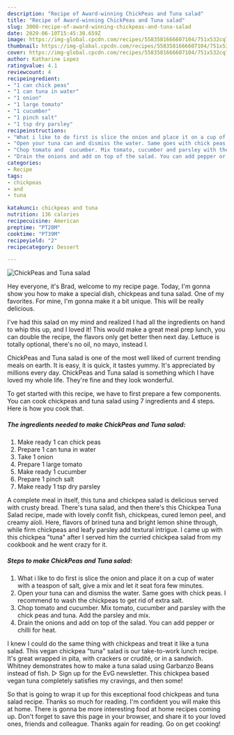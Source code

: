 ```yaml
---
description: "Recipe of Award-winning ChickPeas and Tuna salad"
title: "Recipe of Award-winning ChickPeas and Tuna salad"
slug: 3008-recipe-of-award-winning-chickpeas-and-tuna-salad
date: 2020-06-10T15:45:38.659Z
image: https://img-global.cpcdn.com/recipes/5583581666607104/751x532cq70/chickpeas-and-tuna-salad-recipe-main-photo.jpg
thumbnail: https://img-global.cpcdn.com/recipes/5583581666607104/751x532cq70/chickpeas-and-tuna-salad-recipe-main-photo.jpg
cover: https://img-global.cpcdn.com/recipes/5583581666607104/751x532cq70/chickpeas-and-tuna-salad-recipe-main-photo.jpg
author: Katharine Lopez
ratingvalue: 4.1
reviewcount: 4
recipeingredient:
- "1 can chick peas"
- "1 can tuna in water"
- "1 onion"
- "1 large tomato"
- "1 cucumber"
- "1 pinch salt"
- "1 tsp dry parsley"
recipeinstructions:
- "What i like to do first is slice the onion and place it on a cup of water with a teaspon of salt, give a mix and let it seat fora few minutes."
- "Open your tuna can and dismiss the water. Same goes with chick peas. I recommend to wash the chickpeas to get rid of extra salt."
- "Chop tomato and  cucumber. Mix tomato, cucumber and parsley with the chick peas and tuna. Add the parsley and mix."
- "Drain the onions and add on top of the salad. You can add pepper or chilli for heat."
categories:
- Recipe
tags:
- chickpeas
- and
- tuna

katakunci: chickpeas and tuna 
nutrition: 136 calories
recipecuisine: American
preptime: "PT28M"
cooktime: "PT39M"
recipeyield: "2"
recipecategory: Dessert

---
```



![ChickPeas and Tuna salad](https://img-global.cpcdn.com/recipes/5583581666607104/751x532cq70/chickpeas-and-tuna-salad-recipe-main-photo.jpg)

Hey everyone, it's Brad, welcome to my recipe page. Today, I'm gonna show you how to make a special dish, chickpeas and tuna salad. One of my favorites. For mine, I'm gonna make it a bit unique. This will be really delicious.

I&#39;ve had this salad on my mind and realized I had all the ingredients on hand to whip this up, and I loved it! This would make a great meal prep lunch, you can double the recipe, the flavors only get better then next day. Lettuce is totally optional, there&#39;s no oil, no mayo, instead I.

ChickPeas and Tuna salad is one of the most well liked of current trending meals on earth. It is easy, it is quick, it tastes yummy. It's appreciated by millions every day. ChickPeas and Tuna salad is something which I have loved my whole life. They're fine and they look wonderful.


To get started with this recipe, we have to first prepare a few components. You can cook chickpeas and tuna salad using 7 ingredients and 4 steps. Here is how you cook that.

<!--inarticleads1-->

##### The ingredients needed to make ChickPeas and Tuna salad:

1. Make ready 1 can chick peas
1. Prepare 1 can tuna in water
1. Take 1 onion
1. Prepare 1 large tomato
1. Make ready 1 cucumber
1. Prepare 1 pinch salt
1. Make ready 1 tsp dry parsley


A complete meal in itself, this tuna and chickpea salad is delicious served with crusty bread. There&#39;s tuna salad, and then there&#39;s this Chickpea Tuna Salad recipe, made with lovely confit fish, chickpeas, cured lemon peel, and creamy aïoli. Here, flavors of brined tuna and bright lemon shine through, while firm chickpeas and leafy parsley add textural intrigue. I came up with this chickpea &#34;tuna&#34; after I served him the curried chickpea salad from my cookbook and he went crazy for it. 

<!--inarticleads2-->

##### Steps to make ChickPeas and Tuna salad:

1. What i like to do first is slice the onion and place it on a cup of water with a teaspon of salt, give a mix and let it seat fora few minutes.
1. Open your tuna can and dismiss the water. Same goes with chick peas. I recommend to wash the chickpeas to get rid of extra salt.
1. Chop tomato and  cucumber. Mix tomato, cucumber and parsley with the chick peas and tuna. Add the parsley and mix.
1. Drain the onions and add on top of the salad. You can add pepper or chilli for heat.


I knew I could do the same thing with chickpeas and treat it like a tuna salad. This vegan chickpea &#34;tuna&#34; salad is our take-to-work lunch recipe. It&#39;s great wrapped in pita, with crackers or crudité, or in a sandwich. Whitney demonstrates how to make a tuna salad using Garbanzo Beans instead of fish. ▷ Sign up for the EvG newsletter. This chickpea based vegan tuna completely satisfies my cravings, and then some! 

So that is going to wrap it up for this exceptional food chickpeas and tuna salad recipe. Thanks so much for reading. I'm confident you will make this at home. There is gonna be more interesting food at home recipes coming up. Don't forget to save this page in your browser, and share it to your loved ones, friends and colleague. Thanks again for reading. Go on get cooking!
